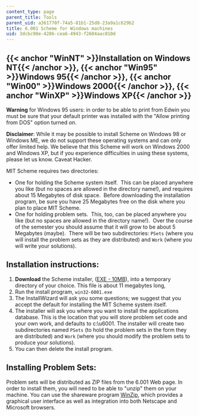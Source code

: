 ```yaml
---
content_type: page
parent_title: Tools
parent_uid: a361770f-74a5-81b1-25d8-23a9a1c629b2
title: 6.001 Scheme for Windows machines
uid: 3dcbc98e-4286-cea6-4943-f2604aac010d
---
```


{{< anchor "WinNT" >}}Installation on Windows NT{{< /anchor >}}, {{< anchor "Win95" >}}Windows 95{{< /anchor >}}, {{< anchor "Win00" >}}Windows 2000{{< /anchor >}}, {{< anchor "WinXP" >}}Windows XP{{< /anchor >}}
--------------------------------------------------------------------------------------------------------------------------------------------------------------------------------------------------------------------

**Warning** for Windows 95 users: in order to be able to print from Edwin you must be sure that your default printer was installed with the "Allow printing from DOS" option turned _on_.

**Disclaimer**: While it may be possible to install Scheme on Windows 98 or Windows ME, we do not support these operating systems and can only offer limited help. We believe that this Scheme will work on Windows 2000 and Windows XP, but if you experience difficulties in using these systems, please let us know. Caveat Hacker.

MIT Scheme requires two directories:

*   One for holding the Scheme system itself.  This can be placed anywhere you like (but no spaces are allowed in the directory name!), and requires about 15 Megabytes of disk space.  Before downloading the installation program, be sure you have 25 Megabytes free on the disk where you plan to place MIT Scheme.
*   One for holding problem sets.  This, too, can be placed anywhere you like (but no spaces are allowed in the directory name!).  Over the course of the semester you should assume that it will grow to be about 5 Megabytes (maybe).  There will be two subdirectories: `PSets` (where you will install the problem sets as they are distributed) and `Work` (where you will write your solutions).

Installation instructions:
--------------------------

1.  **Download** the Scheme installer, ([EXE - 10MB](/ans7870/6/6.090/iap05/tools/win32-6001.exe)), into a temporary directory of your choice. This file is about 11 megabytes long,
2.  Run the install program, `win32-6001.exe`
3.  The InstallWizard will ask you some questions; we suggest that you accept the default for installing the MIT Scheme system itself.
4.  The installer will ask you where you want to install the applications database. This is the location that you will store problem set code and your own work, and defaults to c:\\u6001. The installer will create two subdirectories named `PSets` (to hold the problem sets in the form they are distributed) and `Work` (where you should modify the problem sets to produce your solutions).
5.  You can then delete the install program.

Installing Problem Sets:
------------------------

Problem sets will be distributed as ZIP files from the 6.001 Web page. In order to install them, you will need to be able to "unzip" them on your machine. You can use the shareware program [WinZip](http://www.winzip.com/), which provides a graphical user interface as well as integration into both Netscape and Microsoft browsers.